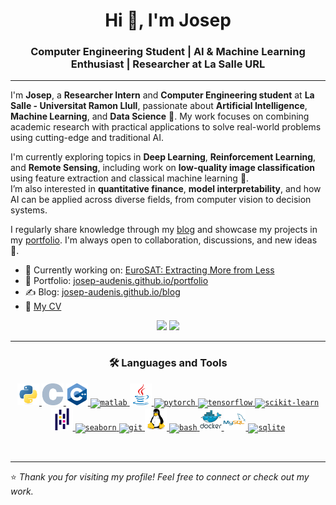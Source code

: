 <h1 align="center">
  Hi 👋, I'm Josep
</h1>
<h3 align="center">
  Computer Engineering Student | AI & Machine Learning Enthusiast | Researcher at La Salle URL
</h3>

---

I'm **Josep**, a **Researcher Intern** and **Computer Engineering student** at **La Salle - Universitat Ramon Llull**, passionate about **Artificial Intelligence**, **Machine Learning**, and **Data Science** 🤖. My work focuses on combining academic research with practical applications to solve real-world problems using cutting-edge and traditional AI.

I'm currently exploring topics in **Deep Learning**, **Reinforcement Learning**, and **Remote Sensing**, including work on **low-quality image classification** using feature extraction and classical machine learning 📡.  
I’m also interested in **quantitative finance**, **model interpretability**, and how AI can be applied across diverse fields, from computer vision to decision systems.

I regularly share knowledge through my [blog](https://josep-audenis.github.io/blog/) and showcase my projects in my [portfolio](https://josep-audenis.github.io/portfolio/). I'm always open to collaboration, discussions, and new ideas 💬.

- 🔭 Currently working on: [EuroSAT: Extracting More from Less](https://github.com/josep-audenis/low-quality-image-classification)  
- 📂 Portfolio: [josep-audenis.github.io/portfolio](https://josep-audenis.github.io/portfolio/)  
- ✍️ Blog: [josep-audenis.github.io/blog](https://josep-audenis.github.io/blog/)  
- 📄 [My CV](https://josep-audenis.github.io/files/CV.pdf)  

<p align="center">
  <a href="https://linkedin.com/in/josep-audenis-46397824b" target="_blank"><img src="https://img.shields.io/badge/linkedin-%230077B5.svg?&style=for-the-badge&logo=linkedin&logoColor=white" height=25></a> 
  <a href="mailto:pepaudenisr@gmail.com" target="_blank"><img src="https://img.shields.io/badge/Gmail-D14836.svg?&style=for-the-badge&logo=gmail&logoColor=white" height=25></a> 
<br>

---

<h3 align="center">🛠️ Languages and Tools</h3>

<p align="center"> 
    <!-- Languages -->
    <a href="https://www.python.org/" target="_blank"> 
        <code><img src="https://raw.githubusercontent.com/devicons/devicon/master/icons/python/python-original.svg" alt="python" width="35" height="35"/></code> 
    </a> 
    <a href="https://www.cprogramming.com/" target="_blank"> 
        <code><img src="https://raw.githubusercontent.com/devicons/devicon/master/icons/c/c-original.svg" alt="c" width="35" height="35"/></code> 
    </a>
    <a href="https://cplusplus.com/" target="_blank">
        <code><img src="https://raw.githubusercontent.com/devicons/devicon/master/icons/cplusplus/cplusplus-original.svg" alt="c++" width="35" height="35"></code>
    </a>
    <a href="https://www.mathworks.com/" target="_blank"> 
        <code><img src="https://upload.wikimedia.org/wikipedia/commons/2/21/Matlab_Logo.png" alt="matlab" width="35" height="35"/></code> 
    </a> 
    <a href="https://www.java.com/" target="_blank"> 
        <code><img src="https://raw.githubusercontent.com/devicons/devicon/master/icons/java/java-original.svg" alt="java" width="35" height="35"/></code> 
    </a> 
    <!-- AI & Data Science -->
    <a href="https://pytorch.org/" target="_blank"> 
        <code><img src="https://www.vectorlogo.zone/logos/pytorch/pytorch-icon.svg" alt="pytorch" width="35" height="35"/></code> 
    </a> 
    <a href="https://www.tensorflow.org/" target="_blank"> 
        <code><img src="https://www.vectorlogo.zone/logos/tensorflow/tensorflow-icon.svg" alt="tensorflow" width="35" height="35"/></code> 
    </a> 
    <a href="https://scikit-learn.org/" target="_blank"> 
        <code><img src="https://upload.wikimedia.org/wikipedia/commons/0/05/Scikit_learn_logo_small.svg" alt="scikit-learn" width="35" height="35"/></code> 
    </a> 
    <a href="https://pandas.pydata.org/" target="_blank"> 
        <code><img src="https://raw.githubusercontent.com/devicons/devicon/master/icons/pandas/pandas-original.svg" alt="pandas" width="35" height="35"/></code> 
    </a> 
    <a href="https://seaborn.pydata.org/" target="_blank"> 
        <code><img src="https://seaborn.pydata.org/_images/logo-mark-lightbg.svg" alt="seaborn" width="35" height="35"/></code> 
    </a>
    <!-- Tools & Platforms -->
    <a href="https://git-scm.com/" target="_blank"> 
        <code><img src="https://www.vectorlogo.zone/logos/git-scm/git-scm-icon.svg" alt="git" width="35" height="35"/></code> 
    </a> 
    <a href="https://www.linux.org/" target="_blank"> 
        <code><img src="https://raw.githubusercontent.com/devicons/devicon/master/icons/linux/linux-original.svg" alt="linux" width="35" height="35"/></code> 
    </a> 
    <a href="https://www.gnu.org/software/bash/" target="_blank"> 
        <code><img src="https://www.vectorlogo.zone/logos/gnu_bash/gnu_bash-icon.svg" alt="bash" width="35" height="35"/></code> 
    </a> 
    <a href="https://www.docker.com/" target="_blank"> 
        <code><img src="https://raw.githubusercontent.com/devicons/devicon/master/icons/docker/docker-original-wordmark.svg" alt="docker" width="35" height="35"/></code> 
    </a>
    <!-- Databases -->
    <a href="https://www.mysql.com/" target="_blank"> 
        <code><img src="https://raw.githubusercontent.com/devicons/devicon/master/icons/mysql/mysql-original-wordmark.svg" alt="mysql" width="35" height="35"/></code> 
    </a> 
    <a href="https://www.sqlite.org/" target="_blank"> 
        <code><img src="https://www.vectorlogo.zone/logos/sqlite/sqlite-icon.svg" alt="sqlite" width="35" height="35"/></code> 
    </a>
</p>
<br>

---


⭐ *Thank you for visiting my profile! Feel free to connect or check out my work.*

